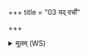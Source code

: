 +++
title = "03 यद् वर्चो"

+++
<details><summary>मूलम् (WS)</summary>

यद् वर्चो अक्षेषु सुरायां च यदाहितम् ।  
यद् गोष्वश्विना वर्चस्तेनेमां वर्चसावतम् ॥ ५ ॥
</details>